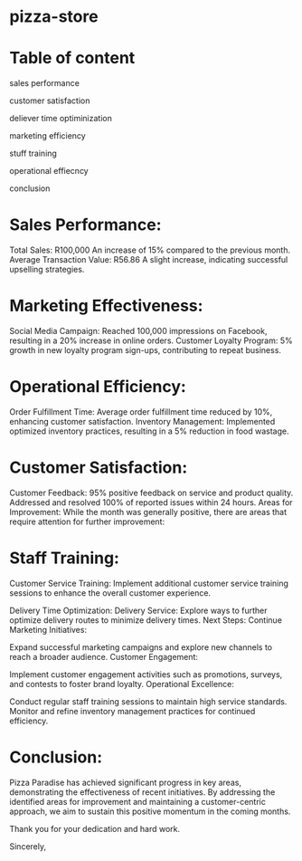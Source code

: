 # pizza-store


# Table of content

sales performance

customer satisfaction

deliever time optiminization

marketing efficiency

stuff training

operational effiecncy

conclusion

# Sales Performance:
Total Sales: R100,000 An increase of 15% compared to the previous month. Average Transaction Value: R56.86 A slight increase, indicating successful upselling strategies.

# Marketing Effectiveness:
Social Media Campaign: Reached 100,000 impressions on Facebook, resulting in a 20% increase in online orders. Customer Loyalty Program: 5% growth in new loyalty program sign-ups, contributing to repeat business.

# Operational Efficiency:
Order Fulfillment Time: Average order fulfillment time reduced by 10%, enhancing customer satisfaction. Inventory Management: Implemented optimized inventory practices, resulting in a 5% reduction in food wastage.

# Customer Satisfaction:
Customer Feedback: 95% positive feedback on service and product quality. Addressed and resolved 100% of reported issues within 24 hours. Areas for Improvement: While the month was generally positive, there are areas that require attention for further improvement:

# Staff Training:
Customer Service Training: Implement additional customer service training sessions to enhance the overall customer experience.

Delivery Time Optimization:
Delivery Service: Explore ways to further optimize delivery routes to minimize delivery times. Next Steps: Continue Marketing Initiatives:

Expand successful marketing campaigns and explore new channels to reach a broader audience. Customer Engagement:

Implement customer engagement activities such as promotions, surveys, and contests to foster brand loyalty. Operational Excellence:

Conduct regular staff training sessions to maintain high service standards. Monitor and refine inventory management practices for continued efficiency.

# Conclusion:
Pizza Paradise has achieved significant progress in key areas, demonstrating the effectiveness of recent initiatives. By addressing the identified areas for improvement and maintaining a customer-centric approach, we aim to sustain this positive momentum in the coming months.

Thank you for your dedication and hard work.

Sincerely,







